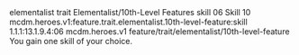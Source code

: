<ability>
  <metadata>
    <class>elementalist</class>
    <feature_type>trait</feature_type>
    <file_dpath>Elementalist/10th-Level Features</file_dpath>
    <item_id>skill</item_id>
    <item_index>06</item_index>
    <item_name>Skill</item_name>
    <level>10</level>
    <scc>mcdm.heroes.v1:feature.trait.elementalist.10th-level-feature:skill</scc>
    <scdc>1.1.1:13.1.9.4:06</scdc>
    <source>mcdm.heroes.v1</source>
    <type>feature/trait/elementalist/10th-level-feature</type>
  </metadata>
  <effects>
    <effect type="mundane">You gain one skill of your choice.</effect>
  </effects>
</ability>
